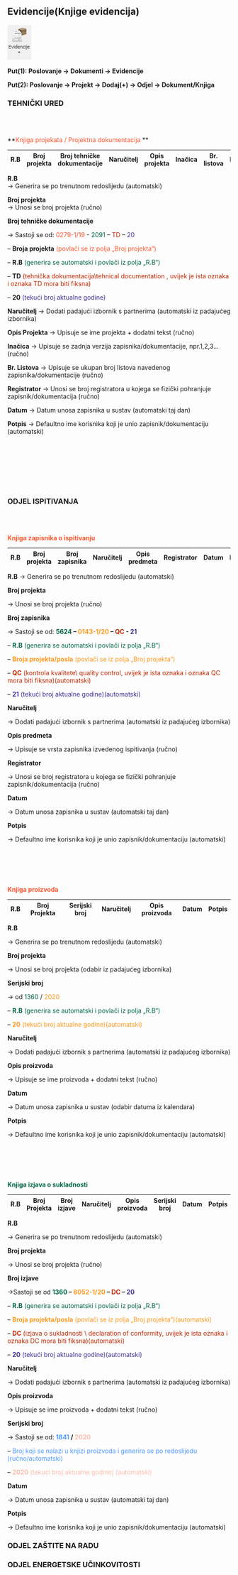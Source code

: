 ## Evidencije(Knjige evidencija)


![Evidencije](/images/evidencije.png "Evidencije")

**Put(1): Poslovanje → Dokumenti → Evidencije**

**Put(2): Poslovanje → Projekt → Dodaj(+) → Odjel → Dokument/Knjiga**  

 

### TEHNIČKI URED  

<br></br>


**<span style="color:#ff5630">Knjiga projekata / Projektna dokumentacija</span> **  

|   R.B	|   Broj projekta	|   Broj tehničke dokumentacije	|   Naručitelj	|   Opis projekta	|   Inačica	|   Br. listova	|   Registrator	|   Datum	|   Potpis	|  
|---	|---	|---	|---	|---	|---	|---	|---	|---	|---	|


**R.B**  
-> Generira se po trenutnom redoslijedu (automatski)  

**Broj projekta**  
-> Unosi se broj projekta (ručno)  

**Broj tehničke dokumentacije**  

-> Sastoji se od: <span style="color:#ff5630">0279-1/19</span> - <span style="color:#006644">2091</span> – <span style="color:#bf2600">TD</span> – <span style="color:#403294">20</span>

– **Broja projekta** <span style="color:#ff5630">(povlači se iz polja „Broj projekta“)</span>

– **R.B** <span style="color:#006644">(generira se automatski i povlači iz polja „R.B“)</span>

– **TD** <span style="color:#bf2600">(tehnička dokumentacija\tehnical documentation , uvijek je ista oznaka i oznaka TD mora biti fiksna)</span>

– **20** <span style="color:#403294">(tekući broj aktualne godine)</span>  

**Naručitelj**
-> Dodati padajući izbornik s partnerima (automatski iz padajućeg izbornika)

**Opis Projekta**
-> Upisuje se ime projekta + dodatni tekst (ručno)

**Inačica**
-> Upisuje se zadnja verzija zapisnika/dokumentacije, npr.1,2,3… (ručno)

**Br. Listova**
-> Upisuje se ukupan broj listova navedenog zapisnika/dokumentacije (ručno)

**Registrator**
-> Unosi se broj registratora u kojega se fizički pohranjuje zapisnik/dokumentacija (ručno)

**Datum**
-> Datum unosa zapisnika u sustav (automatski taj dan)

**Potpis**
-> Defaultno ime korisnika koji je unio zapisnik/dokumentaciju (automatski)

<br></br>
<br></br>
<br></br>



### ODJEL ISPITIVANJA  

<br></br>


**<span style="color:#ff5630">Knjiga zapisnika o ispitivanju</span>**

|   R.B	|   Broj projekta	|   Broj zapisnika	|   Naručitelj	|   Opis predmeta	|   Registrator	|   Datum	|   Potpis	|  
|---	|---	|---	|---	|---	|---	|---	|---	|

**R.B**
-> Generira se po trenutnom redoslijedu (automatski)

**Broj projekta**

-> Unosi se broj projekta (ručno)

**Broj zapisnika**

-> Sastoji se od: **<span style="color:#006644">5624</span> – <span style="color:#ff991f">0143-1/20</span> – <span style="color:#bf2600">QC</span> - <span style="color:#403294">21</span>**

– <span style="color:#006644">**R.B** (generira se automatski i povlači iz polja „R.B“)</span>

– <span style="color:#ff991f">**Broja projekta/posla** (povlači se iz polja „Broj projekta“)</span>

– <span style="color:#bf2600">**QC** (kontrola kvalitete\ quality control, uvijek je ista oznaka i oznaka QC mora biti fiksna)(automatski)</span>

– <span style="color:#403294">**21** (tekući broj aktualne godine)(automatski)</span>

**Naručitelj**

-> Dodati padajući izbornik s partnerima (automatski iz padajućeg izbornika)

**Opis predmeta**

-> Upisuje se vrsta zapisnika izvedenog ispitivanja (ručno)

**Registrator**

-> Unosi se broj registratora u kojega se fizički pohranjuje zapisnik/dokumentacija (ručno)

**Datum**

-> Datum unosa zapisnika u sustav (automatski taj dan)

**Potpis**

-> Defaultno ime korisnika koji je unio zapisnik/dokumentaciju (automatski)

<br></br>
<br></br>

**<span style="color:#ff5630">Knjiga proizvoda</span>**

| R.B | Broj Projekta | Serijski broj | Naručitelj | Opis proizvoda | Datum | Potpis |
|---|---|---|---|---|---|---|

**R.B**

-> Generira se po trenutnom redoslijedu (automatski)

**Broj projekta**

-> Unosi se broj projekta (odabir iz padajućeg izbornika)

**Serijski broj**

-> od <span style="color:#006644">1360</span> / <span style="color:#ff991f">2020</span>

– <span style="color:#006644">**R.B** (generira se automatski i povlači iz polja „R.B“)</span>

– <span style="color:#ff991f">**20** (tekući broj aktualne godine)(automatski)</span>

**Naručitelj**

-> Dodati padajući izbornik s partnerima (automatski iz padajućeg izbornika)

**Opis proizvoda**

-> Upisuje se ime proizvoda + dodatni tekst (ručno)

**Datum**

-> Datum unosa zapisnika u sustav (odabir datuma iz kalendara)

**Potpis**

-> Defaultno ime korisnika koji je unio zapisnik/dokumentaciju (automatski)

<br></br>
<br></br>

**<span style="color:#006644">Knjiga izjava o sukladnosti</span>**

| R.B | Broj Projekta | Broj izjave | Naručitelj | Opis proizvoda | Serijski broj | Datum | Potpis |
|---|---|---|---|---|---|---|---|

**R.B**

-> Generira se po trenutnom redoslijedu (automatski)

**Broj projekta**

-> Unosi se broj projekta (ručno)

**Broj izjave**

->Sastoji se od **<span style="color:#006644">1360</span> – <span style="color:#ff991f">8052-1/20</span> – <span style="color:#bf2600">DC</span> – <span style="color:#403294">20</span>**

– <span style="color:#006644">**R.B** (generira se automatski i povlači iz polja „R.B“)</span>

– <span style="color:#ff991f">**Broja projekta/posla** (povlači se iz polja „Broj projekta“)(automatski)</span>

– <span style="color:#bf2600">**DC** (izjava o sukladnosti \ declaration of conformity, uvijek je ista oznaka i oznaka DC mora biti fiksna)(automatski)</span>

– <span style="color:#403294">**20** (tekući broj aktualne godine)(automatski)</span>

**Naručitelj**

-> Dodati padajući izbornik s partnerima (automatski iz padajućeg izbornika)

**Opis proizvoda**

-> Upisuje se ime proizvoda + dodatni tekst (ručno)

**Serijski broj**

-> Sastoji se od: **<span style="color:#4c9aff">1841</span> / <span style="color:#ffbdad">2020</span>**

– <span style="color:#4c9aff">Broj koji se nalazi u knjizi proizvoda i generira se po redoslijedu (ručno/automatski)</span>

– <span style="color:#ffbdad">**2020** (tekući broj aktualne godine) (automatski)</span>

**Datum**

-> Datum unosa zapisnika u sustav (automatski taj dan)

**Potpis**

-> Defaultno ime korisnika koji je unio zapisnik/dokumentaciju (automatski)



### ODJEL ZAŠTITE NA RADU

### ODJEL ENERGETSKE UČINKOVITOSTI